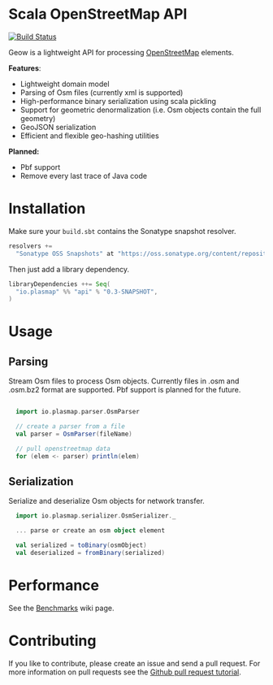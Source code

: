 # Scala OpenStreetMap API
[![Build Status](https://secure.travis-ci.org/geow-org/api.png?branch=master)](http://travis-ci.org/geow-org/api)

Geow is a lightweight API for processing [OpenStreetMap](http://wiki.openstreetmap.org/wiki/Main_Page) elements.

**Features**:
* Lightweight domain model
* Parsing of Osm files (currently xml is supported)
* High-performance binary serialization using scala pickling
* Support for geometric denormalization (i.e. Osm objects contain the full geometry)
* GeoJSON serialization
* Efficient and flexible geo-hashing utilities

**Planned:**
* Pbf support
* Remove every last trace of Java code

# Installation
Make sure your `build.sbt` contains the Sonatype snapshot resolver.
```scala
resolvers +=
  "Sonatype OSS Snapshots" at "https://oss.sonatype.org/content/repositories/snapshots"
```
Then just add a library dependency.
```scala
libraryDependencies ++= Seq(
  "io.plasmap" %% "api" % "0.3-SNAPSHOT",
)
```

# Usage

## Parsing
Stream Osm files to process Osm objects. Currently files in .osm and .osm.bz2 format are supported. Pbf support is planned for the future.
```scala

  import io.plasmap.parser.OsmParser

  // create a parser from a file
  val parser = OsmParser(fileName)

  // pull openstreetmap data
  for (elem <- parser) println(elem)

```

## Serialization
Serialize and deserialize Osm objects for network transfer.
```scala
  import io.plasmap.serializer.OsmSerializer._

  ... parse or create an osm object element

  val serialized = toBinary(osmObject)
  val deserialized = fromBinary(serialized)
```

# Performance

See the [Benchmarks](https://github.com/geow-org/api/wiki/Benchmarks) wiki page.

# Contributing

If you like to contribute, please create an issue and send a pull request. For more information on pull requests see the [Github pull request tutorial](https://help.github.com/articles/using-pull-requests).
